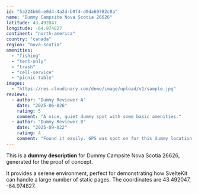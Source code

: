 ```yaml
---
id: "5a224b66-e0d4-4a2d-b9f4-d0da69782c8a"
name: "Dummy Campsite Nova Scotia 26626"
latitude: 43.492047
longitude: -64.974827
continent: "north-america"
country: "canada"
region: "nova-scotia"
amenities:
  - "fishing"
  - "tent-only"
  - "trash"
  - "cell-service"
  - "picnic-table"
images:
  - "https://res.cloudinary.com/demo/image/upload/v1/sample.jpg"
reviews:
  - author: "Dummy Reviewer A"
    date: "2025-06-026"
    rating: 5
    comment: "A nice, quiet dummy spot with some basic amenities."
  - author: "Dummy Reviewer B"
    date: "2025-09-022"
    rating: 4
    comment: "Found it easily. GPS was spot on for this dummy location."
---
```


This is a **dummy description** for Dummy Campsite Nova Scotia 26626, generated for the proof of concept.

It provides a serene environment, perfect for demonstrating how SvelteKit can handle a large number of static pages. The coordinates are 43.492047, -64.974827.
